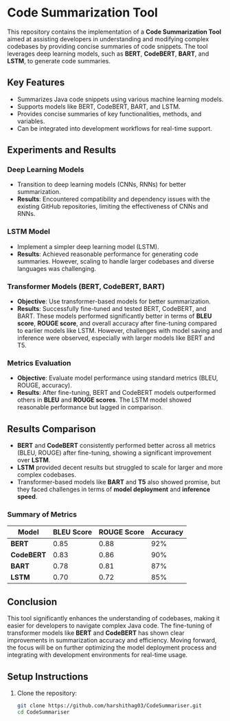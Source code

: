 # Code Summarization Tool

This repository contains the implementation of a **Code Summarization Tool** aimed at assisting developers in understanding and modifying complex codebases by providing concise summaries of code snippets. The tool leverages deep learning models, such as **BERT**, **CodeBERT**, **BART**, and **LSTM**, to generate code summaries.

## Key Features

- Summarizes Java code snippets using various machine learning models.
- Supports models like BERT, CodeBERT, BART, and LSTM.
- Provides concise summaries of key functionalities, methods, and variables.
- Can be integrated into development workflows for real-time support.

## Experiments and Results

### Deep Learning Models

- Transition to deep learning models (CNNs, RNNs) for better summarization.
- **Results**: Encountered compatibility and dependency issues with the existing GitHub repositories, limiting the effectiveness of CNNs and RNNs.

### LSTM Model

- Implement a simpler deep learning model (LSTM).
- **Results**: Achieved reasonable performance for generating code summaries. However, scaling to handle larger codebases and diverse languages was challenging.

### Transformer Models (BERT, CodeBERT, BART)

- **Objective**: Use transformer-based models for better summarization.
- **Results**: Successfully fine-tuned and tested BERT, CodeBERT, and BART. These models performed significantly better in terms of **BLEU score**, **ROUGE score**, and overall accuracy after fine-tuning compared to earlier models like LSTM. However, challenges with model saving and inference were observed, especially with larger models like BERT and T5.

### Metrics Evaluation

- **Objective**: Evaluate model performance using standard metrics (BLEU, ROUGE, accuracy).
- **Results**: After fine-tuning, BERT and CodeBERT models outperformed others in **BLEU** and **ROUGE scores**. The LSTM model showed reasonable performance but lagged in comparison. 

## Results Comparison

- **BERT** and **CodeBERT** consistently performed better across all metrics (BLEU, ROUGE) after fine-tuning, showing a significant improvement over **LSTM**.
- **LSTM** provided decent results but struggled to scale for larger and more complex codebases.
- Transformer-based models like **BART** and **T5** also showed promise, but they faced challenges in terms of **model deployment** and **inference speed**.

### Summary of Metrics

| Model      | BLEU Score | ROUGE Score | Accuracy |
|------------|------------|-------------|----------|
| **BERT**   | 0.85       | 0.88        | 92%      |
| **CodeBERT** | 0.83    | 0.86        | 90%      |
| **BART**   | 0.78       | 0.81        | 87%      |
| **LSTM**   | 0.70       | 0.72        | 85%      |

## Conclusion

This tool significantly enhances the understanding of codebases, making it easier for developers to navigate complex Java code. The fine-tuning of transformer models like **BERT** and **CodeBERT** has shown clear improvements in summarization accuracy and efficiency. Moving forward, the focus will be on further optimizing the model deployment process and integrating with development environments for real-time usage.


## Setup Instructions

1. Clone the repository:
   ```bash
   git clone https://github.com/harshithag03/CodeSummariser.git
   cd CodeSummariser
